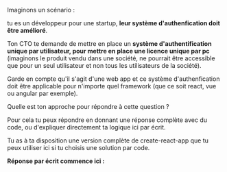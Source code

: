 Imaginons un scénario :

tu es un développeur pour une startup, **leur système d'authenfication doit être amélioré**. 

Ton CTO te demande de mettre en place un **système d'authentification unique par utilisateur, pour mettre en place une licence unique par pc** (imaginons le produit vendu dans une société, ne pourrait être accessible que pour un seul utilisateur et non tous les utilisateurs de la société). 

Garde en compte qu'il s'agit d'une web app et ce système d'authenfication doit être applicable pour n'importe quel framework (que ce soit react, vue ou angular par exemple).

Quelle est ton approche pour répondre à cette question ? 

Pour cela tu peux répondre en donnant une réponse complète avec du code, ou d'expliquer directement ta logique ici par écrit.

Tu as à ta disposition une version complète de create-react-app que tu peux utiliser ici si tu choisis une solution par code.

**Réponse par écrit commence ici :**